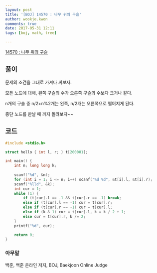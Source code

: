 ```yaml
---
layout: post
title: '[BOJ] 14570 : 나무 위의 구슬'
author: wookje.kwon
comments: true
date: 2017-05-31 12:11
tags: [boj, math, tree]

---
```


[14570 : 나무 위의 구슬](https://www.acmicpc.net/problem/14570)

## 풀이

문제의 조건을 그대로 가져다 써보자.

모든 노드에 대해, 왼쪽 구슬의 수가 오른쪽 구슬의 수보다 크거나 같다.

n개의 구슬 중 n/2+n%2개는 왼쪽, n/2개는 오른쪽으로 떨어지게 된다.

종단 노드를 만날 때 까지 돌려보자~~

## 코드

```cpp
#include <stdio.h>

struct hello { int l, r; } t[200001];

int main() {
	int n; long long k;
	
	scanf("%d", &n);
	for (int i = 1; i <= n; i++) scanf("%d %d", &t[i].l, &t[i].r);
	scanf("%lld", &k);
	int cur = 1;
	while (1) {
		if (t[cur].l == -1 && t[cur].r == -1) break;
		else if (t[cur].l == -1) cur = t[cur].r;
		else if (t[cur].r == -1) cur = t[cur].l;
		else if (k & 1) cur = t[cur].l, k = k / 2 + 1;
		else cur = t[cur].r, k /= 2;
	}
	printf("%d", cur);

	return 0;
}

```

### 아무말  
백준, 백준 온라인 저지, BOJ, Baekjoon Online Judge